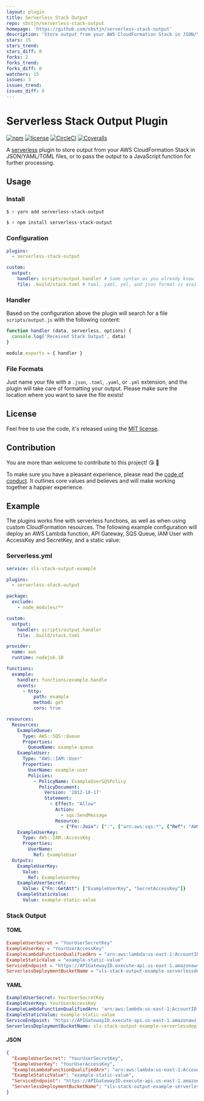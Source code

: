 ```yaml
---
layout: plugin
title: Serverless Stack Output
repo: sbstjn/serverless-stack-output
homepage: 'https://github.com/sbstjn/serverless-stack-output'
description: 'Store output from your AWS CloudFormation Stack in JSON/YAML/TOML files, or to pass it to a JavaScript function for further processing.'
stars: 15
stars_trend: 
stars_diff: 0
forks: 2
forks_trend: 
forks_diff: 0
watchers: 15
issues: 3
issues_trend: 
issues_diff: 0
---
```



# Serverless Stack Output Plugin

[![npm](https://img.shields.io/npm/v/serverless-stack-output.svg)](https://www.npmjs.com/package/serverless-stack-output)
[![license](https://img.shields.io/github/license/sbstjn/serverless-stack-output.svg)](https://github.com/sbstjn/serverless-stack-output/blob/master/LICENSE.md)
[![CircleCI](https://img.shields.io/circleci/project/github/sbstjn/serverless-stack-output.svg)](https://circleci.com/gh/sbstjn/serverless-stack-output)
[![Coveralls](https://img.shields.io/coveralls/sbstjn/serverless-stack-output.svg)](https://coveralls.io/github/sbstjn/serverless-stack-output)

A [serverless](https://serverless.com) plugin to store output from your AWS CloudFormation Stack in JSON/YAML/TOML files, or to pass the output to a JavaScript function for further processing.

## Usage

### Install

```bash
$ > yarn add serverless-stack-output
```

```bash
$ > npm install serverless-stack-output
```

### Configuration

```yaml
plugins:
  - serverless-stack-output

custom:
  output:
    handler: scripts/output.handler # Same syntax as you already know
    file: .build/stack.toml # toml, yaml, yml, and json format is available
```

### Handler

Based on the configuration above the plugin will search for a file `scripts/output.js` with the following content:

```js
function handler (data, serverless, options) {
  console.log('Received Stack Output', data)
}

module.exports = { handler }
```

### File Formats

Just name your file with a `.json`, `.toml`, `.yaml`, or `.yml` extension, and the plugin will take care of formatting your output. Please make sure the location where you want to save the file exists!

## License

Feel free to use the code, it's released using the [MIT license](LICENSE.md).

## Contribution

You are more than welcome to contribute to this project! 😘 🙆

To make sure you have a pleasant experience, please read the [code of conduct](CODE_OF_CONDUCT.md). It outlines core values and believes and will make working together a happier experience.

## Example

The plugins works fine with serverless functions, as well as when using custom CloudFormation resources. The following example configuration will deploy an AWS Lambda function, API Gateway, SQS Queue, IAM User with AccessKey and SecretKey, and a static value:

### Serverless.yml

```yaml
service: sls-stack-output-example

plugins:
  - serverless-stack-output

package:
  exclude:
    - node_modules/**

custom:
  output:
    handler: scripts/output.handler
    file: .build/stack.toml

provider:
  name: aws
  runtime: nodejs6.10

functions:
  example:
    handler: functions/example.handle
    events:
      - http:
          path: example
          method: get
          cors: true

resources:
  Resources:
    ExampleQueue:
      Type: AWS::SQS::Queue
      Properties:
        QueueName: example-queue
    ExampleUser:
      Type: "AWS::IAM::User"
      Properties:
        UserName: example-user
        Policies:
          - PolicyName: ExampleUserSQSPolicy
            PolicyDocument:
              Version: '2012-10-17'
              Statement:
                - Effect: "Allow"
                  Action:
                    - sqs:SendMessage
                  Resource:
                    - {"Fn::Join": [":", ["arn:aws:sqs:*", {"Ref": "AWS::AccountId"}, "example-queue"]]}
    ExampleUserKey:
      Type: AWS::IAM::AccessKey
      Properties:
        UserName:
          Ref: ExampleUser
  Outputs:
    ExampleUserKey:
      Value:
        Ref: ExampleUserKey
    ExampleUserSecret:
      Value: {"Fn::GetAtt": ["ExampleUserKey", "SecretAccessKey"]}
    ExampleStaticValue:
      Value: example-static-value
```

### Stack Output

#### TOML

```toml
ExampleUserSecret = "YourUserSecretKey"
ExampleUserKey = "YourUserAccessKey"
ExampleLambdaFunctionQualifiedArn = "arn:aws:lambda:us-east-1:AccountID:function:sls-stack-output-example-dev-example:9"
ExampleStaticValue = "example-static-value"
ServiceEndpoint = "https://APIGatewayID.execute-api.us-east-1.amazonaws.com/dev"
ServerlessDeploymentBucketName = "sls-stack-output-example-serverlessdeploymentbuck-BucketID"
```

#### YAML

```yaml
ExampleUserSecret: YourUserSecretKey
ExampleUserKey: YourUserAccessKey
ExampleLambdaFunctionQualifiedArn: 'arn:aws:lambda:us-east-1:AccountID:function:sls-stack-output-example-dev-example:9'
ExampleStaticValue: example-static-value
ServiceEndpoint: 'https://APIGatewayID.execute-api.us-east-1.amazonaws.com/dev'
ServerlessDeploymentBucketName: sls-stack-output-example-serverlessdeploymentbuck-BucketID
```

#### JSON

```json
{
  "ExampleUserSecret": "YourUserSecretKey",
  "ExampleUserKey": "YourUserAccessKey",
  "ExampleLambdaFunctionQualifiedArn": "arn:aws:lambda:us-east-1:AccountID:function:sls-stack-output-example-dev-example:9",
  "ExampleStaticValue": "example-static-value",
  "ServiceEndpoint": "https://APIGatewayID.execute-api.us-east-1.amazonaws.com/dev",
  "ServerlessDeploymentBucketName": "sls-stack-output-example-serverlessdeploymentbuck-BucketID"
}
```

